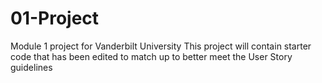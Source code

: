 # 01-Project
Module 1 project for Vanderbilt University
This project will contain starter code that has been edited to match up to better meet the User Story guidelines
